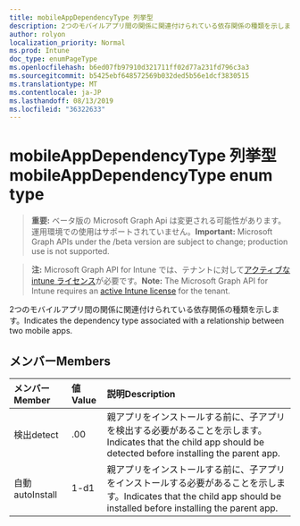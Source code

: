 ```yaml
---
title: mobileAppDependencyType 列挙型
description: 2つのモバイルアプリ間の関係に関連付けられている依存関係の種類を示します。
author: rolyon
localization_priority: Normal
ms.prod: Intune
doc_type: enumPageType
ms.openlocfilehash: b6ed07fb97910d321711ff02d77a231fd796c3a3
ms.sourcegitcommit: b5425ebf648572569b032ded5b56e1dcf3830515
ms.translationtype: MT
ms.contentlocale: ja-JP
ms.lasthandoff: 08/13/2019
ms.locfileid: "36322633"
---
```

# <a name="mobileappdependencytype-enum-type"></a><span data-ttu-id="d0a4d-103">mobileAppDependencyType 列挙型</span><span class="sxs-lookup"><span data-stu-id="d0a4d-103">mobileAppDependencyType enum type</span></span>

> <span data-ttu-id="d0a4d-104">**重要:** ベータ版の Microsoft Graph Api は変更される可能性があります。運用環境での使用はサポートされていません。</span><span class="sxs-lookup"><span data-stu-id="d0a4d-104">**Important:** Microsoft Graph APIs under the /beta version are subject to change; production use is not supported.</span></span>

> <span data-ttu-id="d0a4d-105">**注:** Microsoft Graph API for Intune では、テナントに対して[アクティブな intune ライセンス](https://go.microsoft.com/fwlink/?linkid=839381)が必要です。</span><span class="sxs-lookup"><span data-stu-id="d0a4d-105">**Note:** The Microsoft Graph API for Intune requires an [active Intune license](https://go.microsoft.com/fwlink/?linkid=839381) for the tenant.</span></span>

<span data-ttu-id="d0a4d-106">2つのモバイルアプリ間の関係に関連付けられている依存関係の種類を示します。</span><span class="sxs-lookup"><span data-stu-id="d0a4d-106">Indicates the dependency type associated with a relationship between two mobile apps.</span></span>

## <a name="members"></a><span data-ttu-id="d0a4d-107">メンバー</span><span class="sxs-lookup"><span data-stu-id="d0a4d-107">Members</span></span>
|<span data-ttu-id="d0a4d-108">メンバー</span><span class="sxs-lookup"><span data-stu-id="d0a4d-108">Member</span></span>|<span data-ttu-id="d0a4d-109">値</span><span class="sxs-lookup"><span data-stu-id="d0a4d-109">Value</span></span>|<span data-ttu-id="d0a4d-110">説明</span><span class="sxs-lookup"><span data-stu-id="d0a4d-110">Description</span></span>|
|:---|:---|:---|
|<span data-ttu-id="d0a4d-111">検出</span><span class="sxs-lookup"><span data-stu-id="d0a4d-111">detect</span></span>|<span data-ttu-id="d0a4d-112">.0</span><span class="sxs-lookup"><span data-stu-id="d0a4d-112">0</span></span>|<span data-ttu-id="d0a4d-113">親アプリをインストールする前に、子アプリを検出する必要があることを示します。</span><span class="sxs-lookup"><span data-stu-id="d0a4d-113">Indicates that the child app should be detected before installing the parent app.</span></span>|
|<span data-ttu-id="d0a4d-114">自動</span><span class="sxs-lookup"><span data-stu-id="d0a4d-114">autoInstall</span></span>|<span data-ttu-id="d0a4d-115">1-d</span><span class="sxs-lookup"><span data-stu-id="d0a4d-115">1</span></span>|<span data-ttu-id="d0a4d-116">親アプリをインストールする前に、子アプリをインストールする必要があることを示します。</span><span class="sxs-lookup"><span data-stu-id="d0a4d-116">Indicates that the child app should be installed before installing the parent app.</span></span>|



